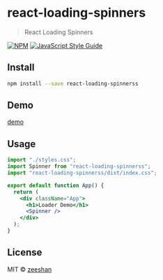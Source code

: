 # react-loading-spinners

> React Loading Spinners

[![NPM](https://img.shields.io/npm/v/react-loading-spinners.svg)](https://www.npmjs.com/package/react-loading-spinners) [![JavaScript Style Guide](https://img.shields.io/badge/code_style-standard-brightgreen.svg)](https://standardjs.com)

## Install

```bash
npm install --save react-loading-spinnerss
```

## Demo

<a href="https://codesandbox.io/s/async-field-bitvrg?file=/src/App.js"> demo</a>

## Usage

```jsx
import "./styles.css";
import Spinner from "react-loading-spinnerss";
import "react-loading-spinnerss/dist/index.css";

export default function App() {
  return (
    <div className="App">
      <h1>Loader Demo</h1>
      <Spinner />
    </div>
  );
}

```

## License

MIT © [zeeshan](https://github.com/zeeshan)
